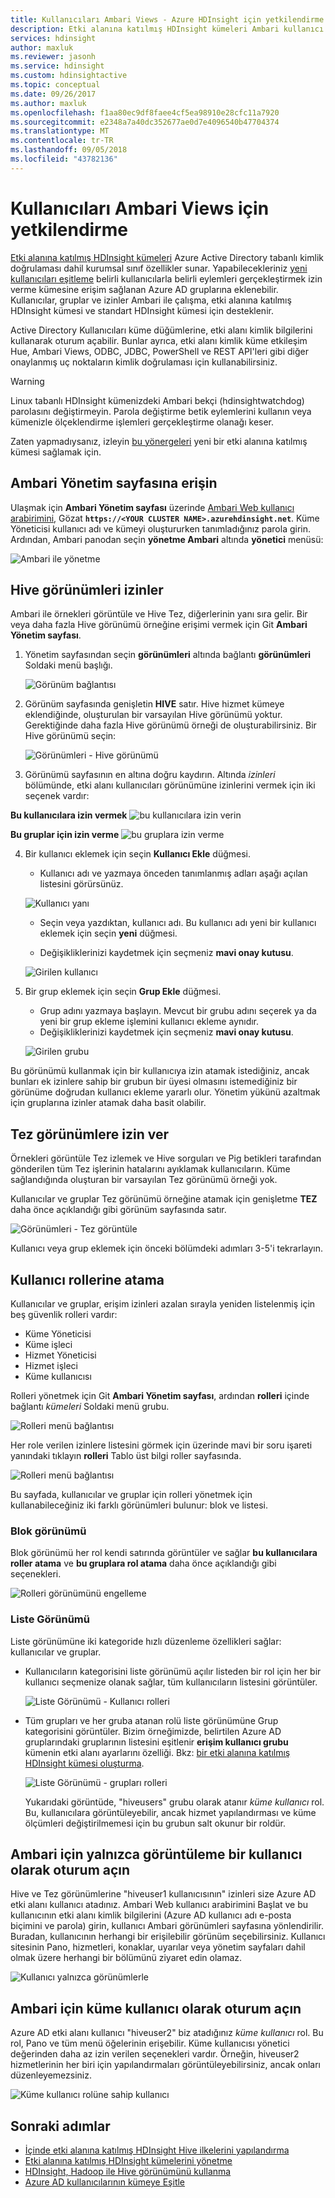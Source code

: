 ```yaml
---
title: Kullanıcıları Ambari Views - Azure HDInsight için yetkilendirme
description: Etki alanına katılmış HDInsight kümeleri Ambari kullanıcı ve grup izinlerini yönetmek nasıl.
services: hdinsight
author: maxluk
ms.reviewer: jasonh
ms.service: hdinsight
ms.custom: hdinsightactive
ms.topic: conceptual
ms.date: 09/26/2017
ms.author: maxluk
ms.openlocfilehash: f1aa80ec9df8faee4cf5ea98910e28cfc11a7920
ms.sourcegitcommit: e2348a7a40dc352677ae0d7e4096540b47704374
ms.translationtype: MT
ms.contentlocale: tr-TR
ms.lasthandoff: 09/05/2018
ms.locfileid: "43782136"
---
```

# <a name="authorize-users-for-ambari-views"></a>Kullanıcıları Ambari Views için yetkilendirme

[Etki alanına katılmış HDInsight kümeleri](./domain-joined/apache-domain-joined-introduction.md) Azure Active Directory tabanlı kimlik doğrulaması dahil kurumsal sınıf özellikler sunar. Yapabilecekleriniz [yeni kullanıcıları eşitleme](hdinsight-sync-aad-users-to-cluster.md) belirli kullanıcılarla belirli eylemleri gerçekleştirmek izin verme kümesine erişim sağlanan Azure AD gruplarına eklenebilir. Kullanıcılar, gruplar ve izinler Ambari ile çalışma, etki alanına katılmış HDInsight kümesi ve standart HDInsight kümesi için desteklenir.

Active Directory Kullanıcıları küme düğümlerine, etki alanı kimlik bilgilerini kullanarak oturum açabilir. Bunlar ayrıca, etki alanı kimlik küme etkileşim Hue, Ambari Views, ODBC, JDBC, PowerShell ve REST API'leri gibi diğer onaylanmış uç noktaların kimlik doğrulaması için kullanabilirsiniz.

> [!WARNING]
> Linux tabanlı HDInsight kümenizdeki Ambari bekçi (hdinsightwatchdog) parolasını değiştirmeyin. Parola değiştirme betik eylemlerini kullanın veya kümenizle ölçeklendirme işlemleri gerçekleştirme olanağı keser.

Zaten yapmadıysanız, izleyin [bu yönergeleri](./domain-joined/apache-domain-joined-configure.md) yeni bir etki alanına katılmış kümesi sağlamak için.

## <a name="access-the-ambari-management-page"></a>Ambari Yönetim sayfasına erişin

Ulaşmak için **Ambari Yönetim sayfası** üzerinde [Ambari Web kullanıcı arabirimini](hdinsight-hadoop-manage-ambari.md), Gözat **`https://<YOUR CLUSTER NAME>.azurehdinsight.net`**. Küme Yöneticisi kullanıcı adı ve kümeyi oluştururken tanımladığınız parola girin. Ardından, Ambari panodan seçin **yönetme Ambari** altında **yönetici** menüsü:

![Ambari ile yönetme](./media/hdinsight-authorize-users-to-ambari/manage-ambari.png)

## <a name="grant-permissions-to-hive-views"></a>Hive görünümleri izinler

Ambari ile örnekleri görüntüle ve Hive Tez, diğerlerinin yanı sıra gelir. Bir veya daha fazla Hive görünümü örneğine erişimi vermek için Git **Ambari Yönetim sayfası**.

1. Yönetim sayfasından seçin **görünümleri** altında bağlantı **görünümleri** Soldaki menü başlığı.

    ![Görünüm bağlantısı](./media/hdinsight-authorize-users-to-ambari/views-link.png)

2. Görünüm sayfasında genişletin **HIVE** satır. Hive hizmet kümeye eklendiğinde, oluşturulan bir varsayılan Hive görünümü yoktur. Gerektiğinde daha fazla Hive görünümü örneği de oluşturabilirsiniz. Bir Hive görünümü seçin:

    ![Görünümleri - Hive görünümü](./media/hdinsight-authorize-users-to-ambari/views-hive-view.png)

3. Görünümü sayfasının en altına doğru kaydırın. Altında *izinleri* bölümünde, etki alanı kullanıcıları görünümüne izinlerini vermek için iki seçenek vardır:

**Bu kullanıcılara izin vermek** ![bu kullanıcılara izin verin](./media/hdinsight-authorize-users-to-ambari/add-user-to-view.png)

**Bu gruplar için izin verme** ![bu gruplara izin verme](./media/hdinsight-authorize-users-to-ambari/add-group-to-view.png)

4. Bir kullanıcı eklemek için seçin **Kullanıcı Ekle** düğmesi.

    * Kullanıcı adı ve yazmaya önceden tanımlanmış adları aşağı açılan listesini görürsünüz.

    ![Kullanıcı yanı](./media/hdinsight-authorize-users-to-ambari/user-autocomplete.png)

    * Seçin veya yazdıktan, kullanıcı adı. Bu kullanıcı adı yeni bir kullanıcı eklemek için seçin **yeni** düğmesi.

    * Değişikliklerinizi kaydetmek için seçmeniz **mavi onay kutusu**.

    ![Girilen kullanıcı](./media/hdinsight-authorize-users-to-ambari/user-entered.png)

5. Bir grup eklemek için seçin **Grup Ekle** düğmesi.

    * Grup adını yazmaya başlayın. Mevcut bir grubu adını seçerek ya da yeni bir grup ekleme işlemini kullanıcı ekleme aynıdır.
    * Değişikliklerinizi kaydetmek için seçmeniz **mavi onay kutusu**.

    ![Girilen grubu](./media/hdinsight-authorize-users-to-ambari/group-entered.png)

Bu görünümü kullanmak için bir kullanıcıya izin atamak istediğiniz, ancak bunları ek izinlere sahip bir grubun bir üyesi olmasını istemediğiniz bir görünüme doğrudan kullanıcı ekleme yararlı olur. Yönetim yükünü azaltmak için gruplarına izinler atamak daha basit olabilir.

## <a name="grant-permissions-to-tez-views"></a>Tez görünümlere izin ver

Örnekleri görüntüle Tez izlemek ve Hive sorguları ve Pig betikleri tarafından gönderilen tüm Tez işlerinin hatalarını ayıklamak kullanıcıların. Küme sağlandığında oluşturan bir varsayılan Tez görünümü örneği yok.

Kullanıcılar ve gruplar Tez görünümü örneğine atamak için genişletme **TEZ** daha önce açıklandığı gibi görünüm sayfasında satır.

![Görünümleri - Tez görüntüle](./media/hdinsight-authorize-users-to-ambari/views-tez-view.png)

Kullanıcı veya grup eklemek için önceki bölümdeki adımları 3-5'i tekrarlayın.

## <a name="assign-users-to-roles"></a>Kullanıcı rollerine atama

Kullanıcılar ve gruplar, erişim izinleri azalan sırayla yeniden listelenmiş için beş güvenlik rolleri vardır:

* Küme Yöneticisi
* Küme işleci
* Hizmet Yöneticisi
* Hizmet işleci
* Küme kullanıcısı

Rolleri yönetmek için Git **Ambari Yönetim sayfası**, ardından **rolleri** içinde bağlantı *kümeleri* Soldaki menü grubu.

![Rolleri menü bağlantısı](./media/hdinsight-authorize-users-to-ambari/roles-link.png)

Her role verilen izinlere listesini görmek için üzerinde mavi bir soru işareti yanındaki tıklayın **rolleri** Tablo üst bilgi roller sayfasında.

![Rolleri menü bağlantısı](./media/hdinsight-authorize-users-to-ambari/roles-permissions.png)

Bu sayfada, kullanıcılar ve gruplar için rolleri yönetmek için kullanabileceğiniz iki farklı görünümleri bulunur: blok ve listesi.

### <a name="block-view"></a>Blok görünümü

Blok görünümü her rol kendi satırında görüntüler ve sağlar **bu kullanıcılara roller atama** ve **bu gruplara rol atama** daha önce açıklandığı gibi seçenekleri.

![Rolleri görünümünü engelleme](./media/hdinsight-authorize-users-to-ambari/roles-block-view.png)

### <a name="list-view"></a>Liste Görünümü

Liste görünümüne iki kategoride hızlı düzenleme özellikleri sağlar: kullanıcılar ve gruplar.

* Kullanıcıların kategorisini liste görünümü açılır listeden bir rol için her bir kullanıcı seçmenize olanak sağlar, tüm kullanıcıların listesini görüntüler.

    ![Liste Görünümü - Kullanıcı rolleri](./media/hdinsight-authorize-users-to-ambari/roles-list-view-users.png)

* Tüm grupları ve her gruba atanan rolü liste görünümüne Grup kategorisini görüntüler. Bizim örneğimizde, belirtilen Azure AD gruplarındaki gruplarının listesini eşitlenir **erişim kullanıcı grubu** kümenin etki alanı ayarlarını özelliği. Bkz: [bir etki alanına katılmış HDInsight kümesi oluşturma](./domain-joined/apache-domain-joined-configure-using-azure-adds.md#create-a-domain-joined-hdinsight-cluster).

    ![Liste Görünümü - grupları rolleri](./media/hdinsight-authorize-users-to-ambari/roles-list-view-groups.png)

    Yukarıdaki görüntüde, "hiveusers" grubu olarak atanır *küme kullanıcı* rol. Bu, kullanıcılara görüntüleyebilir, ancak hizmet yapılandırması ve küme ölçümleri değiştirilmemesi için bu grubun salt okunur bir roldür.

## <a name="log-in-to-ambari-as-a-view-only-user"></a>Ambari için yalnızca görüntüleme bir kullanıcı olarak oturum açın

Hive ve Tez görünümlerine "hiveuser1 kullanıcısının" izinleri size Azure AD etki alanı kullanıcı atadınız. Ambari Web kullanıcı arabirimini Başlat ve bu kullanıcının etki alanı kimlik bilgilerini (Azure AD kullanıcı adı e-posta biçimini ve parola) girin, kullanıcı Ambari görünümleri sayfasına yönlendirilir. Buradan, kullanıcının herhangi bir erişilebilir görünüm seçebilirsiniz. Kullanıcı sitesinin Pano, hizmetleri, konaklar, uyarılar veya yönetim sayfaları dahil olmak üzere herhangi bir bölümünü ziyaret edin olamaz.

![Kullanıcı yalnızca görünümlerle](./media/hdinsight-authorize-users-to-ambari/user-views-only.png)

## <a name="log-in-to-ambari-as-a-cluster-user"></a>Ambari için küme kullanıcı olarak oturum açın

Azure AD etki alanı kullanıcı "hiveuser2" biz atadığınız *küme kullanıcı* rol. Bu rol, Pano ve tüm menü öğelerinin erişebilir. Küme kullanıcısı yönetici değerinden daha az izin verilen seçenekleri vardır. Örneğin, hiveuser2 hizmetlerinin her biri için yapılandırmaları görüntüleyebilirsiniz, ancak onları düzenleyemezsiniz.

![Küme kullanıcı rolüne sahip kullanıcı](./media/hdinsight-authorize-users-to-ambari/user-cluster-user-role.png)

## <a name="next-steps"></a>Sonraki adımlar

* [İçinde etki alanına katılmış HDInsight Hive ilkelerini yapılandırma](./domain-joined/apache-domain-joined-run-hive.md)
* [Etki alanına katılmış HDInsight kümelerini yönetme](./domain-joined/apache-domain-joined-manage.md)
* [HDInsight, Hadoop ile Hive görünümünü kullanma](hadoop/apache-hadoop-use-hive-ambari-view.md)
* [Azure AD kullanıcılarının kümeye Eşitle](hdinsight-sync-aad-users-to-cluster.md)
